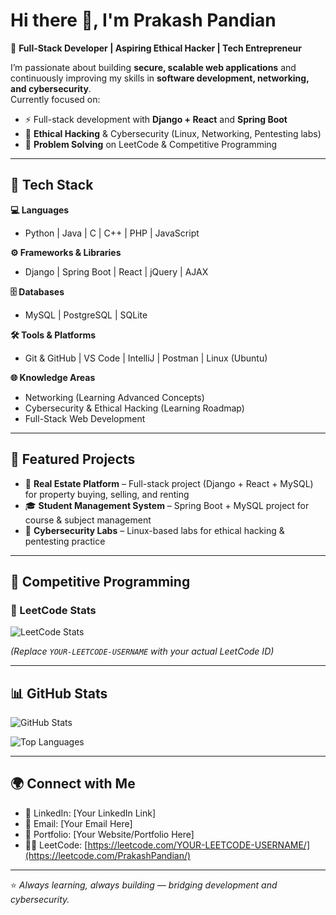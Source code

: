 # Hi there 👋, I'm Prakash Pandian  

🚀 **Full-Stack Developer | Aspiring Ethical Hacker | Tech Entrepreneur**  

I’m passionate about building **secure, scalable web applications** and continuously improving my skills in **software development, networking, and cybersecurity**.  
Currently focused on:  
- ⚡ Full-stack development with **Django + React** and **Spring Boot**  
- 🔐 **Ethical Hacking** & Cybersecurity (Linux, Networking, Pentesting labs)  
- 🧩 **Problem Solving** on LeetCode & Competitive Programming  

---

## 🔧 Tech Stack  

**💻 Languages**  
- Python | Java | C | C++ | PHP | JavaScript  

**⚙️ Frameworks & Libraries**  
- Django | Spring Boot | React | jQuery | AJAX  

**🗄️ Databases**  
- MySQL | PostgreSQL | SQLite  

**🛠️ Tools & Platforms**  
- Git & GitHub | VS Code | IntelliJ | Postman | Linux (Ubuntu)  

**🌐 Knowledge Areas**  
- Networking (Learning Advanced Concepts)  
- Cybersecurity & Ethical Hacking (Learning Roadmap)  
- Full-Stack Web Development  

---

## 📌 Featured Projects  

- 🏡 **Real Estate Platform** – Full-stack project (Django + React + MySQL) for property buying, selling, and renting  
- 🎓 **Student Management System** – Spring Boot + MySQL project for course & subject management  
- 🔐 **Cybersecurity Labs** – Linux-based labs for ethical hacking & pentesting practice  

---

## 🧩 Competitive Programming  

### 🚀 LeetCode Stats  
![LeetCode Stats](https://leetcard.jacoblin.cool/PrakashPandian/?theme=dark&font=Karma&ext=heatmap)  

*(Replace `YOUR-LEETCODE-USERNAME` with your actual LeetCode ID)*  

---

## 📊 GitHub Stats  

![GitHub Stats](https://github-readme-stats.vercel.app/api?username=panda1406&show_icons=true&theme=radical)  

![Top Languages](https://github-readme-stats.vercel.app/api/top-langs/?username=panda1406&layout=compact&theme=radical)  

---

## 🌍 Connect with Me  

- 💼 LinkedIn: [Your LinkedIn Link]  
- 📧 Email: [Your Email Here]  
- 📝 Portfolio: [Your Website/Portfolio Here]  
- 🧑‍💻 LeetCode: [https://leetcode.com/YOUR-LEETCODE-USERNAME/](https://leetcode.com/PrakashPandian/)  

---

⭐ *Always learning, always building — bridging development and cybersecurity.*
